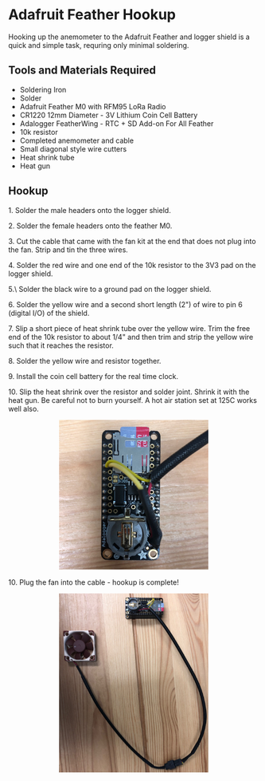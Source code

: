 # Adafruit Feather Hookup

Hooking up the anemometer to the Adafruit Feather and logger shield is a
quick and simple task, requring only minimal soldering.

## Tools and Materials Required

* Soldering Iron
* Solder
* Adafruit Feather M0 with RFM95 LoRa Radio
* CR1220 12mm Diameter - 3V Lithium Coin Cell Battery
* Adalogger FeatherWing - RTC + SD Add-on For All Feather
* 10k resistor
* Completed anemometer and cable
* Small diagonal style wire cutters
* Heat shrink tube
* Heat gun

## Hookup
1\. Solder the male headers onto the logger shield.

2\. Solder the female headers onto the feather M0.

3\. Cut the cable that came with the fan kit at the end that does not plug into
the fan. Strip and tin the three wires.

4\. Solder the red wire and one end of the 10k resistor to the 3V3 pad on
the logger shield.

5.\ Solder the black wire to a ground pad on the logger shield.

6\. Solder the yellow wire and a second short length (2") of wire
to pin 6 (digital I/O) of the shield.

7\. Slip a short piece of heat shrink tube over the yellow wire. Trim the free
end of the 10k resistor to about 1/4" and then trim and strip the yellow wire
such that it reaches the resistor.

8\. Solder the yellow wire and resistor together.

9\. Install the coin cell battery for the real time clock.

10\. Slip the heat shrink over the resistor and solder joint. Shrink it with the
heat gun. Be careful not to burn yourself. A hot air station set at 125C works
well also.

<center>
  <img src="assets/img/hookup_close_up.JPG" alt="hookup close up" width="300"/>
</center>

10\. Plug the fan into the cable - hookup is complete!

<center>
  <img src="assets/img/hookup_completed.JPG" alt="hookup complete" width="300"/>
</center>
